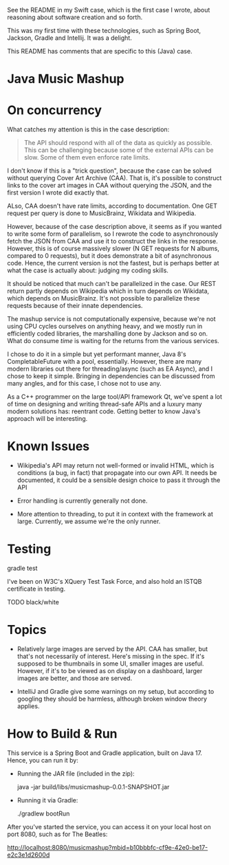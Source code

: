 
See the README in my Swift case, which is the first case I wrote, about reasoning about software creation and so forth.

This was my first time with these technologies, such as Spring Boot, Jackson, Gradle and Intellij. It was a delight.

This README has comments that are specific to this (Java) case.

# Java Music Mashup

# On concurrency

What catches my attention is this in the case description:

> The API should respond with all of the data as quickly as possible. This can be challenging because some of the external APIs can be slow. Some of them even enforce rate limits.

I don't know if this is a "trick question", because the case can be solved without querying Cover Art Archive (CAA). That is, it's possible to construct links to the cover art images in CAA without querying the JSON, and the first version I wrote did exactly that.

ALso, CAA doesn't have rate limits, according to documentation. One GET request per query is done to MusicBrainz, Wikidata and Wikipedia. 

However, because of the case description above, it seems as if you wanted to write some form of parallelism, so I rewrote the code to asynchronously fetch the JSON from CAA and use it to construct the links in the response. However, this is of course massively slower (N GET requests for N albums, compared to 0 requests), but it does demonstrate a bit of asynchronous code. Hence, the current version is not the fastest, but is perhaps better at what the case is actually about: judging my coding skills.

It should be noticed that much can't be parallelized in the case. Our REST return partly depends on Wikipedia which in turn depends on Wikidata, which depends on MusicBrainz. It's not possible to parallelize these requests because of their innate dependencies.

The mashup service is not computationally expensive, because we're not using CPU cycles ourselves on anything heavy, and we mostly run in efficiently coded libraries, the marshalling done by Jackson and so on. What do consume *time* is waiting for the returns from the various services.

I chose to do it in a simple but yet performant manner, Java 8's CompletableFuture with a pool, essentially. However, there are many modern libraries out there for threading/async (such as EA Async), and I chose to keep it simple. Bringing in dependencies can be discussed from many angles, and for this case, I chose not to use any. 

As a C++ programmer on the large tool/API framework Qt, we've spent a lot of time on designing and writing thread-safe APIs and a luxury many modern solutions has: reentrant code. Getting better to know Java's approach will be interesting.

# Known Issues

* Wikipedia's API may return not well-formed or invalid HTML, which is conditions (a bug, in fact) that propagate into our own API. It needs be documented, it could be a sensible design choice to pass it through the API

* Error handling is currently generally not done.

* More attention to threading, to put it in context with the framework at large. Currently, we assume we're the only runner.

# Testing

  gradle test

I've been on W3C's XQuery Test Task Force, and also hold an ISTQB certificate in testing.

TODO black/white

# Topics

* Relatively large images are served by the API. CAA has smaller, but that's not necessarily of interest. Here's missing in the spec. If it's supposed to be thumbnails in some UI, smaller images are useful. However, if it's to be viewed as on display on a dashboard, larger images are better, and those are served.

* IntelliJ and Gradle give some warnings on my setup, but according to googling they should be harmless, although broken window theory applies.

# How to Build & Run

This service is a Spring Boot and Gradle application, built on Java 17. Hence, you can run it by:

* Running the JAR file (included in the zip):

    java -jar build/libs/musicmashup-0.0.1-SNAPSHOT.jar

* Running it via Gradle:

    ./gradlew bootRun

After you've started the service, you can access it on your local host on port 8080, such as for The Beatles:

<http://localhost:8080/musicmashup?mbid=b10bbbfc-cf9e-42e0-be17-e2c3e1d2600d>

